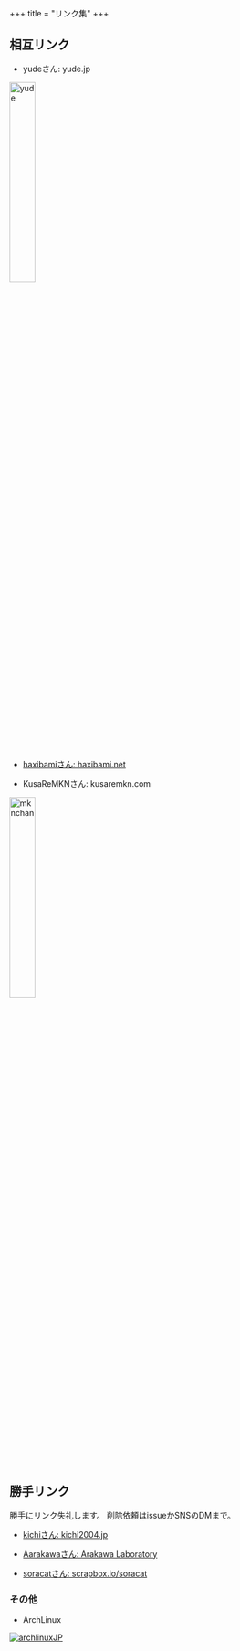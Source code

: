 +++
title = "リンク集"
+++
## 相互リンク
- yudeさん: yude.jp

<a href=https://yude.jp> <img src="/images/yude_banner.png" width = "30%" alt="yude"/> </a>

- [haxibamiさん: haxibami.net](https://haxibami.net)

- KusaReMKNさん: kusaremkn.com

<a href=https://kusaremkn.com> <img src="/images/mknchan.webp" width = "30%" alt="mknchan"/> </a>

## 勝手リンク
勝手にリンク失礼します。
削除依頼はissueかSNSのDMまで。

- [kichiさん: kichi2004.jp](https://kichi2004.jp)

- [Aarakawaさん: Arakawa Laboratory](https://arkw.net)

- [soracatさん: scrapbox.io/soracat](https://scrapbox.io/soracat/soracat)


### その他

- ArchLinux

<a href=https://www.archlinux.jp><img src="/images/arch8015linux.png" alt="archlinuxJP"><a>
